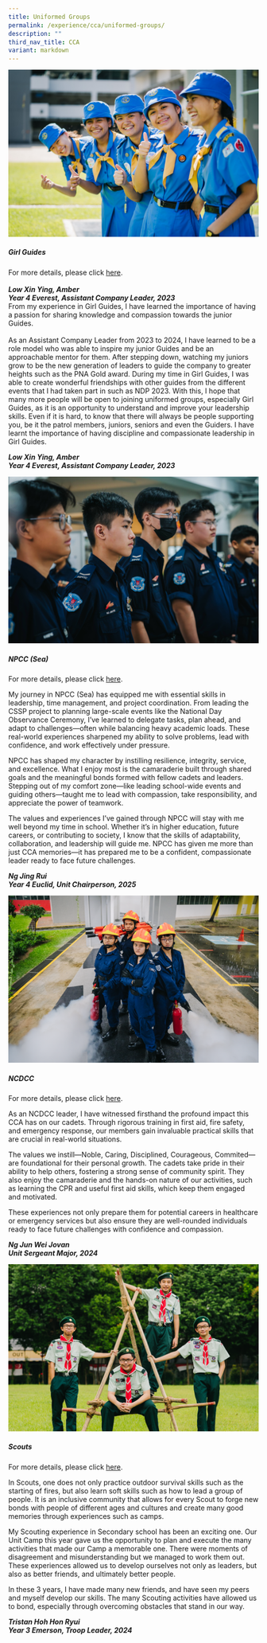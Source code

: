 ```yaml
---
title: Uniformed Groups
permalink: /experience/cca/uniformed-groups/
description: ""
third_nav_title: CCA
variant: markdown
---
```

![](/images/guides-1.jpg)
<h5>Girl Guides</h5>
		
For more details, please click&nbsp;[here](https://staging.d3jwf1tlw34213.amplifyapp.com/experience/cca/uniformed-groups/girl-guides).
<br><br>_**Low Xin Ying, Amber<br>
Year 4 Everest, Assistant Company Leader, 2023**_<br>
From my experience in Girl Guides, I have learned the importance of having a passion for sharing knowledge and compassion towards the junior Guides.<br><br>
As an Assistant Company Leader from 2023 to 2024, I have learned to be a role model who was able to inspire my junior Guides and be an approachable mentor for them. After stepping down, watching my juniors grow to be the new generation of leaders to guide the company to greater heights such as the PNA Gold award. During my time in Girl Guides, I was able to create wonderful friendships with other guides from the different events that I had taken part in such as NDP 2023. With this, I hope that many more people will be open to joining uniformed groups, especially Girl Guides, as it is an opportunity to understand and improve your leadership skills. Even if it is hard, to know that there will always be people supporting you, be it the patrol members, juniors, seniors and even the Guiders.
I have learnt the importance of having discipline and compassionate leadership in Girl Guides.

_**Low Xin Ying, Amber<br>
Year 4 Everest, Assistant Company Leader, 2023**_<br>

![](/images/mwp_highres.jpg)<br>
<h5>NPCC (Sea)</h5>

For more details, please click&nbsp;[here](https://staging.d3jwf1tlw34213.amplifyapp.com/experience/cca/uniformed-groups/npcc-sea).

My journey in NPCC (Sea) has equipped me with essential skills in leadership, time management, and project coordination. From leading the CSSP project to planning large-scale events like the National Day Observance Ceremony, I’ve learned to delegate tasks, plan ahead, and adapt to challenges—often while balancing heavy academic loads. These real-world experiences sharpened my ability to solve problems, lead with confidence, and work effectively under pressure.

NPCC has shaped my character by instilling resilience, integrity, service, and excellence. What I enjoy most is the camaraderie built through shared goals and the meaningful bonds formed with fellow cadets and leaders. Stepping out of my comfort zone—like leading school-wide events and guiding others—taught me to lead with compassion, take responsibility, and appreciate the power of teamwork.

The values and experiences I’ve gained through NPCC will stay with me well beyond my time in school. Whether it’s in higher education, future careers, or contributing to society, I know that the skills of adaptability, collaboration, and leadership will guide me. NPCC has given me more than just CCA memories—it has prepared me to be a confident, compassionate leader ready to face future challenges.
      
_**Ng Jing Rui<br>
Year 4 Euclid, Unit Chairperson, 2025**_

![](/images/ncdcc-1.png)
<h5>NCDCC</h5>

For more details, please click&nbsp;[here](https://staging.d3jwf1tlw34213.amplifyapp.com/experience/cca/uniformed-groups/ncdcc).
    
As an NCDCC leader, I have witnessed firsthand the profound impact this CCA has on our cadets. Through rigorous training in first aid, fire safety, and emergency response, our members gain invaluable practical skills that are crucial in real-world situations. 
  
The values we instill—Noble, Caring, Disciplined, Courageous, Commited—are foundational for their personal growth. The cadets take pride in their ability to help others, fostering a strong sense of community spirit. They also enjoy the camaraderie and the hands-on nature of our activities, such as learning the CPR and useful first aid skills, which keep them engaged and motivated.
  
These experiences not only prepare them for potential careers in healthcare or emergency services but also ensure they are well-rounded individuals ready to face future challenges with confidence and compassion.

**_Ng Jun Wei Jovan  
Unit Sergeant Major, 2024_**

![](/images/scouts-1.png)
<h5>Scouts</h5>

For more details, please click&nbsp;[here](https://staging.d3jwf1tlw34213.amplifyapp.com/experience/cca/uniformed-groups/scouts).

In Scouts, one does not only practice outdoor survival skills such as the starting of fires, but also learn soft skills such as how to lead a group of people. It is an inclusive community that allows for every Scout to forge new bonds with people of different ages and cultures and create many good memories through experiences such as camps.&nbsp;

My Scouting experience in Secondary school has been an exciting one. Our Unit Camp this year gave us the opportunity to plan and execute the many activities that made our Camp a memorable one. There were moments of disagreement and misunderstanding but we managed to work them out. These experiences allowed us to develop ourselves not only as leaders, but also as better friends, and ultimately better people.&nbsp;

In these 3 years, I have made many new friends, and have seen my peers and myself develop our skills. The many Scouting activities have allowed us to bond, especially through overcoming obstacles that stand in our way.

_**Tristan Hoh Hon Ryui<br>
Year 3 Emerson, Troop Leader, 2024**_